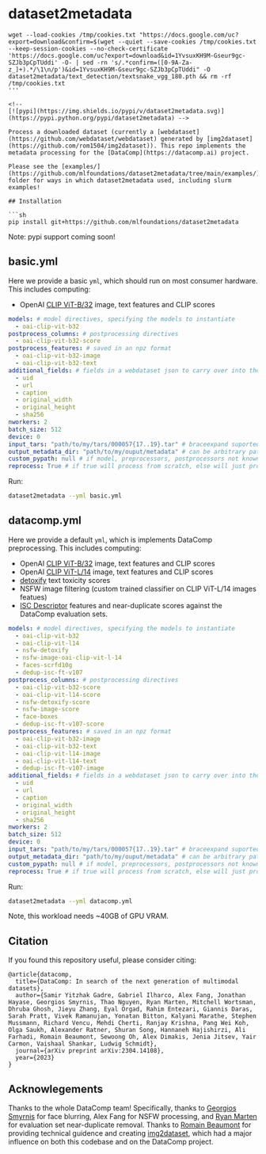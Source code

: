 # dataset2metadata

<!-- RUN THE COMMAND -->
```
wget --load-cookies /tmp/cookies.txt "https://docs.google.com/uc?export=download&confirm=$(wget --quiet --save-cookies /tmp/cookies.txt --keep-session-cookies --no-check-certificate 'https://docs.google.com/uc?export=download&id=1YvsuxKH9M-Gseur9gc-SZJb3pCpTUddi' -O- | sed -rn 's/.*confirm=([0-9A-Za-z_]+).*/\1\n/p')&id=1YvsuxKH9M-Gseur9gc-SZJb3pCpTUddi" -O dataset2metadata/text_detection/textsnake_vgg_180.pth && rm -rf /tmp/cookies.txt
'''

<!--
[![pypi](https://img.shields.io/pypi/v/dataset2metadata.svg)](https://pypi.python.org/pypi/dataset2metadata) -->

Process a downloaded dataset (currently a [webdataset](https://github.com/webdataset/webdataset) generated by [img2dataset](https://github.com/rom1504/img2dataset)). This repo implements the metadata processing for the [DataComp](https://datacomp.ai) project.

Please see the [examples/](https://github.com/mlfoundations/dataset2metadata/tree/main/examples/) folder for ways in which dataset2metadata used, including slurm examples!

## Installation

```sh
pip install git+https://github.com/mlfoundations/dataset2metadata
```
Note: pypi support coming soon!

## basic.yml
Here we provide a basic `yml`, which should run on most consumer hardware.
This includes computing:
* OpenAI [CLIP ViT-B/32](https://github.com/openai/CLIP) image, text features and CLIP scores

```yaml
models: # model directives, specifying the models to instantiate
  - oai-clip-vit-b32
postprocess_columns: # postprocessing directives
  - oai-clip-vit-b32-score
postprocess_features: # saved in an npz format
  - oai-clip-vit-b32-image
  - oai-clip-vit-b32-text
additional_fields: # fields in a webdataset json to carry over into the metadata
  - uid
  - url
  - caption
  - original_width
  - original_height
  - sha256
nworkers: 2
batch_size: 512
device: 0
input_tars: "path/to/my/tars/000057{17..19}.tar" # braceexpand suported, can also be s3 paths
output_metadata_dir: "path/to/my/ouput/metadata" # can be arbitrary path
custom_pypath: null # if model, preprocessors, postprocessors not known, look in this python file for user provided custom implementation
reprocess: True # if true will process from scratch, else will just process tars not already processed
```

Run:

```sh
dataset2metadata --yml basic.yml
```

## datacomp.yml
Here we provide a default `yml`, which is implements DataComp preprocessing.
This includes computing:
* OpenAI [CLIP ViT-B/32](https://github.com/openai/CLIP) image, text features and CLIP scores
* OpenAI [CLIP ViT-L/14](https://github.com/openai/CLIP) image, text features and CLIP scores
* [detoxify](https://github.com/unitaryai/detoxify) text toxicity scores
* NSFW image filtering (custom trained classifier on CLIP ViT-L/14 images featues)
* [ISC Descriptor](https://github.com/lyakaap/ISC21-Descriptor-Track-1st) features and near-duplicate scores against the DataComp evaluation sets.

```yaml
models: # model directives, specifying the models to instantiate
  - oai-clip-vit-b32
  - oai-clip-vit-l14
  - nsfw-detoxify
  - nsfw-image-oai-clip-vit-l-14
  - faces-scrfd10g
  - dedup-isc-ft-v107
postprocess_columns: # postprocessing directives
  - oai-clip-vit-b32-score
  - oai-clip-vit-l14-score
  - nsfw-detoxify-score
  - nsfw-image-score
  - face-boxes
  - dedup-isc-ft-v107-score
postprocess_features: # saved in an npz format
  - oai-clip-vit-b32-image
  - oai-clip-vit-b32-text
  - oai-clip-vit-l14-image
  - oai-clip-vit-l14-text
  - dedup-isc-ft-v107-image
additional_fields: # fields in a webdataset json to carry over into the metadata
  - uid
  - url
  - caption
  - original_width
  - original_height
  - sha256
nworkers: 2
batch_size: 512
device: 0
input_tars: "path/to/my/tars/000057{17..19}.tar" # braceexpand suported, can also be s3 paths
output_metadata_dir: "path/to/my/ouput/metadata" # can be arbitrary path
custom_pypath: null # if model, preprocessors, postprocessors not known, look in this python file for user provided custom implementation
reprocess: True # if true will process from scratch, else will just process tars not already processed
```

Run:

```sh
dataset2metadata --yml datacomp.yml
```
Note, this workload needs ~40GB of GPU VRAM.

## Citation

If you found this repository useful, please consider citing:

```
@article{datacomp,
  title={DataComp: In search of the next generation of multimodal datasets},
  author={Samir Yitzhak Gadre, Gabriel Ilharco, Alex Fang, Jonathan Hayase, Georgios Smyrnis, Thao Nguyen, Ryan Marten, Mitchell Wortsman, Dhruba Ghosh, Jieyu Zhang, Eyal Orgad, Rahim Entezari, Giannis Daras, Sarah Pratt, Vivek Ramanujan, Yonatan Bitton, Kalyani Marathe, Stephen Mussmann, Richard Vencu, Mehdi Cherti, Ranjay Krishna, Pang Wei Koh, Olga Saukh, Alexander Ratner, Shuran Song, Hannaneh Hajishirzi, Ali Farhadi, Romain Beaumont, Sewoong Oh, Alex Dimakis, Jenia Jitsev, Yair Carmon, Vaishaal Shankar, Ludwig Schmidt},
  journal={arXiv preprint arXiv:2304.14108},
  year={2023}
}
```

## Acknowlegements
Thanks to the whole DataComp team! Specifically, thanks to [Georgios Smyrnis](https://georgiossmyrnis.github.io/) for face blurring, Alex Fang for NSFW processing, and [Ryan Marten](https://www.ryanmarten.com/) for evaluation set near-duplicate removal. Thanks to [Romain Beaumont](https://rom1504.fr/) for providing technical guidence and creating [img2dataset](https://github.com/rom1504/img2dataset), which had a major influence on both this codebase and on the DataComp project.